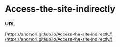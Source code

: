 # Access-the-site-indirectly

### URL
[https://anomori.github.io/Access-the-site-indirectly/](https://anomori.github.io/Access-the-site-indirectly/)
